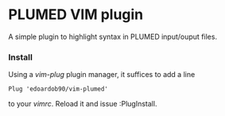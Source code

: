 # PLUMED VIM plugin

A simple plugin to highlight syntax in PLUMED input/ouput files.

### Install

Using a *vim-plug* plugin manager, it suffices to add a line

```
Plug 'edoardob90/vim-plumed'
```

to your *vimrc*. Reload it and issue :PlugInstall.

